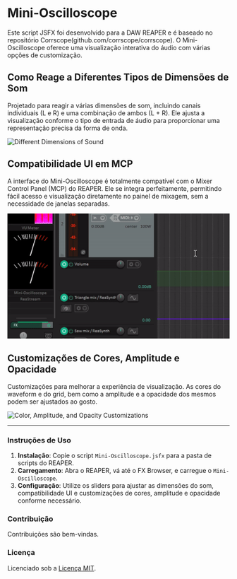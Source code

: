 # Mini-Oscilloscope

Este script JSFX foi desenvolvido para a DAW REAPER e é baseado no repositório Corrscope(github.com/corrscope/corrscope). O Mini-Oscilloscope oferece uma visualização interativa do áudio com várias opções de customização.

## Como Reage a Diferentes Tipos de Dimensões de Som

Projetado para reagir a várias dimensões de som, incluindo canais individuais (L e R) e uma combinação de ambos (L + R). Ele ajusta a visualização conforme o tipo de entrada de áudio para proporcionar uma representação precisa da forma de onda.

![Different Dimensions of Sound](images/waveshapes.gif)

## Compatibilidade UI em MCP

A interface do Mini-Oscilloscope é totalmente compatível com o Mixer Control Panel (MCP) do REAPER. Ele se integra perfeitamente, permitindo fácil acesso e visualização diretamente no painel de mixagem, sem a necessidade de janelas separadas.

![UI Compatibility in MCP](images/MCP.gif)

## Customizações de Cores, Amplitude e Opacidade

Customizações para melhorar a experiência de visualização. As cores do waveform e do grid, bem como a amplitude e a opacidade dos mesmos podem ser ajustados ao gosto.

![Color, Amplitude, and Opacity Customizations](images/colors-configs.gif)

---

### Instruções de Uso

1. **Instalação**: Copie o script `Mini-Oscilloscope.jsfx` para a pasta de scripts do REAPER.
2. **Carregamento**: Abra o REAPER, vá até o FX Browser, e carregue o `Mini-Oscilloscope`.
3. **Configuração**: Utilize os sliders para ajustar as dimensões do som, compatibilidade UI e customizações de cores, amplitude e opacidade conforme necessário.

### Contribuição

Contribuições são bem-vindas.

### Licença

Licenciado sob a [Licença MIT](LICENSE).
